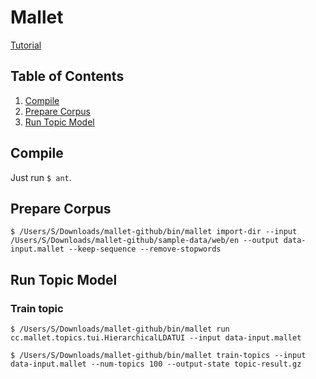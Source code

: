 # Mallet
[Tutorial](http://programminghistorian.org/lessons/topic-modeling-and-mallet)

## Table of Contents
1. [Compile](#compile)
2. [Prepare Corpus](#prepare-corpus)
3. [Run Topic Model](#run-topic-model)

## Compile
Just run `$ ant`.

## Prepare Corpus
```terminal
$ /Users/S/Downloads/mallet-github/bin/mallet import-dir --input /Users/S/Downloads/mallet-github/sample-data/web/en --output data-input.mallet --keep-sequence --remove-stopwords
```

## Run Topic Model
### Train topic
```terminal
$ /Users/S/Downloads/mallet-github/bin/mallet run cc.mallet.topics.tui.HierarchicalLDATUI --input data-input.mallet
```

```terminal
$ /Users/S/Downloads/mallet-github/bin/mallet train-topics --input data-input.mallet --num-topics 100 --output-state topic-result.gz
```
